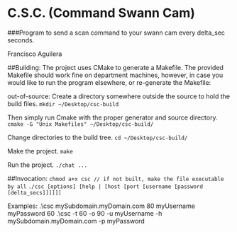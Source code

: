 # C.S.C. (Command Swann Cam)
###Program to send a scan command to your swann cam every delta_sec seconds.

Francisco Aguilera

##Building:
The project uses CMake to generate a Makefile. The provided Makefile should work fine on department machines, however, in case you would like to run the program elsewhere, or re-generate the Makefile:

out-of-source: Create a directory somewhere outside the source to hold the build files.
`mkdir ~/Desktop/csc-build`

Then simply run Cmake with the proper generator and source directory.
`cmake -G "Unix Makefiles" ~/Desktop/csc-build/`

Change directories to the build tree.
`cd ~/Desktop/csc-build/`

Make the project.
`make`

Run the project.
`./chat ...`

##Invocation:
`chmod a+x csc // if not built, make the file executable by all`
`./csc [options] [help | [host [port [username [password [delta_secs]]]]]]`

Examples:
.\csc mySubdomain.myDomain.com 80 myUsername myPassword 60
.\csc -t 60 -o 90 -u myUsername -h mySubdomain.myDomain.com -p myPassword